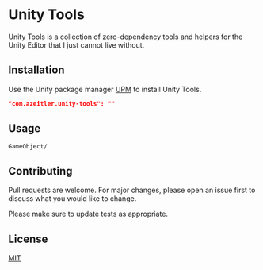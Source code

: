 # Unity Tools

Unity Tools is a collection of zero-dependency tools and helpers for the Unity Editor that I just cannot live without.

## Installation

Use the Unity package manager [UPM]([https://pip.pypa.io/en/stable/](https://docs.unity3d.com/Manual/upm-ui.html)) to install Unity Tools.

```json
"com.azeitler.unity-tools": ""
```

## Usage

`GameObject/`

## Contributing

Pull requests are welcome. For major changes, please open an issue first
to discuss what you would like to change.

Please make sure to update tests as appropriate.

## License

[MIT](https://choosealicense.com/licenses/mit/)
